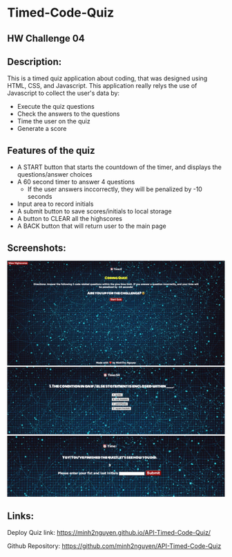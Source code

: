 # Timed-Code-Quiz
## HW Challenge 04
## Description: 
This is a timed quiz application about coding, that was designed using HTML, CSS, and Javascript. This application really relys the use of Javascript to collect the user's data by:
 - Execute the quiz questions 
 - Check the answers to the questions 
 - Time the user on the quiz 
 - Generate a score 

 ## Features of the quiz
 - A START button that starts the countdown of the timer, and displays the questions/answer choices 
 - A 60 second timer to answer 4 questions 
    - If the user answers inccorrectly, they will be penalized by -10 seconds
- Input area to record initials 
- A submit button to save scores/initials to local storage
- A button to CLEAR all the highscores
- A BACK button that will return user to the main page 

## Screenshots: 
![Alt text](./assets/images/code-quiz-startpage.png)
![Alt text](./assets/images/code-quiz-question.png)
![Alt text](./assets/images/code-quiz-initials.png)
## Links: 
Deploy Quiz link: https://minh2nguyen.github.io/API-Timed-Code-Quiz/

Github Repository: https://github.com/minh2nguyen/API-Timed-Code-Quiz 
